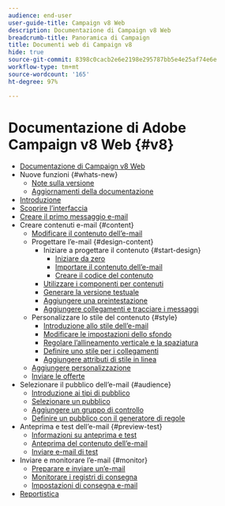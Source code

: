 ```yaml
---
audience: end-user
user-guide-title: Campaign v8 Web
description: Documentazione di Campaign v8 Web
breadcrumb-title: Panoramica di Campaign
title: Documenti web di Campaign v8
hide: true
source-git-commit: 8398c0cacb2e6e2198e295787bb5e4e25af74e6e
workflow-type: tm+mt
source-wordcount: '165'
ht-degree: 97%

---
```



# Documentazione di Adobe Campaign v8 Web {#v8}

+ [Documentazione di Campaign v8 Web](campaign-web-home.md)
+ Nuove funzioni {#whats-new}
   + [Note sulla versione](rn/release-notes.md)
   + [Aggiornamenti della documentazione](rn/documentation-updates.md)
+ [Introduzione](get-started/get-started.md)
+ [Scoprire l’interfaccia](get-started/user-interface.md)
+ [Creare il primo messaggio e-mail](email/create-email.md)
+ Creare contenuti e-mail {#content}
   + [Modificare il contenuto dell’e-mail](content/edit-content.md)
   + Progettare l’e-mail {#design-content}
      + Iniziare a progettare il contenuto {#start-design}
         + [Iniziare da zero ](content/create-email-content.md)
         + [Importare il contenuto dell’e-mail](content/existing-content.md)
         + [Creare il codice del contenuto](content/code-content.md)
      + [Utilizzare i componenti per contenuti](content/content-components.md)
      + [Generare la versione testuale](content/text-version-email.md)
      + [Aggiungere una preintestazione](content/preheader.md)
      + [Aggiungere collegamenti e tracciare i messaggi](content/message-tracking.md)
   + Personalizzare lo stile del contenuto {#style}
      + [Introduzione allo stile dell’e-mail](content/get-started-email-style.md)
      + [Modificare le impostazioni dello sfondo](content/backgrounds.md)
      + [Regolare l’allineamento verticale e la spaziatura](content/alignment-and-padding.md)
      + [Definire uno stile per i collegamenti](content/styling-links.md)
      + [Aggiungere attributi di stile in linea](content/inline-styling.md)
   + [Aggiungere personalizzazione](personalization/personalize.md)
   + [Inviare le offerte](content/offers.md)
+ Selezionare il pubblico dell’e-mail {#audience}
   + [Introduzione ai tipi di pubblico](audience/about-audiences.md)
   + [Selezionare un pubblico](audience/add-audience.md)
   + [Aggiungere un gruppo di controllo](audience/control-group.md)
   + [Definire un pubblico con il generatore di regole](audience/segment-builder.md)
+ Anteprima e test dell’e-mail {#preview-test}
   + [Informazioni su anteprima e test](preview-test/preview-test.md)
   + [Anteprima del contenuto dell’e-mail](preview-test/preview-content.md)
   + [Inviare e-mail di test](preview-test/proofs.md)
+ Inviare e monitorare l’e-mail {#monitor}
   + [Preparare e inviare un’e-mail](monitor/prepare-send.md)
   + [Monitorare i registri di consegna](monitor/delivery-logs.md)
   + [Impostazioni di consegna e-mail](advanced-settings/delivery-settings.md)
+ [Reportistica](reporting/reports.md)
